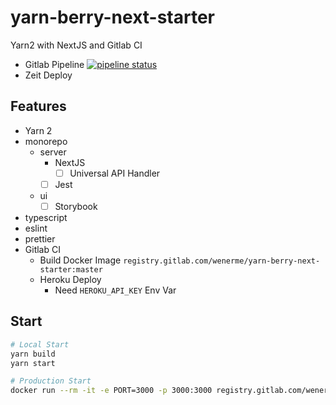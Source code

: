 # yarn-berry-next-starter

Yarn2 with NextJS and Gitlab CI

- Gitlab Pipeline [![pipeline status](https://gitlab.com/wenerme/yarn-berry-next-starter/badges/master/pipeline.svg)](https://gitlab.com/wenerme/yarn-berry-next-starter/-/commits/master)
- Zeit Deploy

## Features

- Yarn 2
- monorepo
  - server
    - NextJS
      - [ ] Universal API Handler
    - [ ] Jest
  - ui
    - [ ] Storybook
- typescript
- eslint
- prettier
- Gitlab CI
  - Build Docker Image `registry.gitlab.com/wenerme/yarn-berry-next-starter:master`
  - Heroku Deploy
    - Need `HEROKU_API_KEY` Env Var

## Start

```bash
# Local Start
yarn build
yarn start

# Production Start
docker run --rm -it -e PORT=3000 -p 3000:3000 registry.gitlab.com/wenerme/yarn-berry-next-starter:master
```
